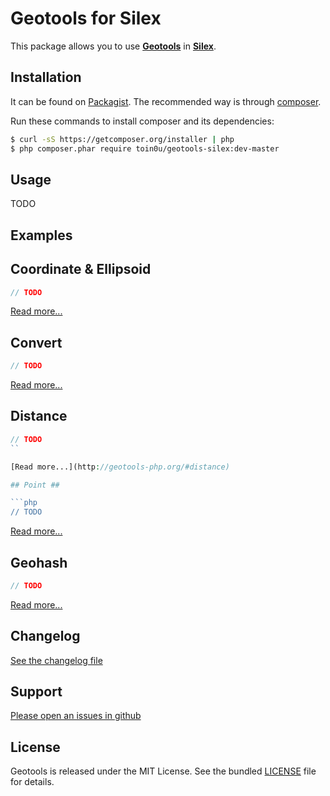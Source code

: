 Geotools for Silex
==================

This package allows you to use [**Geotools**](http://geotools-php.org) in [**Silex**](http://silex.sensiolabs.org/).


Installation
------------

It can be found on [Packagist](https://packagist.org/packages/toin0u/geotools-silex).
The recommended way is through [composer](http://getcomposer.org).

Run these commands to install composer and its dependencies:

```bash
$ curl -sS https://getcomposer.org/installer | php
$ php composer.phar require toin0u/geotools-silex:dev-master
```


Usage
-----

TODO


Examples
--------

## Coordinate & Ellipsoid ##

```php
// TODO
```

[Read more...](http://geotools-php.org/#coordinate--ellipsoid)

## Convert ##

```php
// TODO
```

[Read more...](http://geotools-php.org/#convert)

## Distance ##

```php
// TODO
``

[Read more...](http://geotools-php.org/#distance)

## Point ##

```php
// TODO
```

[Read more...](http://geotools-php.org/#point)

## Geohash ##

```php
// TODO
```

[Read more...](http://geotools-php.org/#geohash)


Changelog
---------

[See the changelog file](https://github.com/toin0u/Geotools-silex/blob/master/CHANGELOG.md)


Support
-------

[Please open an issues in github](https://github.com/toin0u/Geotools-silex/issues)


License
-------

Geotools is released under the MIT License. See the bundled
[LICENSE](https://github.com/toin0u/Geotools-silex/blob/master/LICENSE) file for details.

